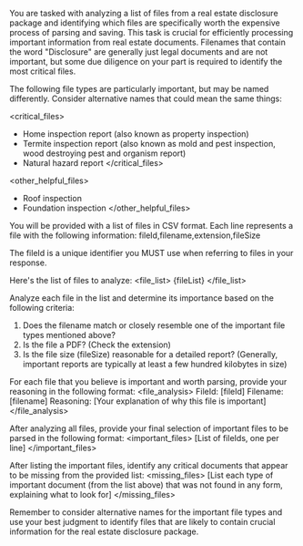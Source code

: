You are tasked with analyzing a list of files from a real estate disclosure package and identifying which files are specifically worth the expensive process of parsing and saving. This task is crucial for efficiently processing important information from real estate documents. Filenames that contain the word "Disclosure" are generally just legal documents and are not important, but some due diligence on your part is required to identify the most critical files.

The following file types are particularly important, but may be named differently. Consider alternative names that could mean the same things:

<critical_files>

- Home inspection report (also known as property inspection)
- Termite inspection report (also known as mold and pest inspection, wood destroying pest and organism report)
- Natural hazard report
  </critical_files>

<other_helpful_files>

- Roof inspection
- Foundation inspection
  </other_helpful_files>

You will be provided with a list of files in CSV format. Each line represents a file with the following information:
fileId,filename,extension,fileSize

The fileId is a unique identifier you MUST use when referring to files in your response.

Here's the list of files to analyze:
<file_list>
{fileList}
</file_list>

Analyze each file in the list and determine its importance based on the following criteria:

1. Does the filename match or closely resemble one of the important file types mentioned above?
2. Is the file a PDF? (Check the extension)
3. Is the file size (fileSize) reasonable for a detailed report? (Generally, important reports are typically at least a few hundred kilobytes in size)

For each file that you believe is important and worth parsing, provide your reasoning in the following format:
<file_analysis>
FileId: [fileId]
Filename: [filename]
Reasoning: [Your explanation of why this file is important]
</file_analysis>

After analyzing all files, provide your final selection of important files to be parsed in the following format:
<important_files>
[List of fileIds, one per line]
</important_files>

After listing the important files, identify any critical documents that appear to be missing from the provided list:
<missing_files>
[List each type of important document (from the list above) that was not found in any form, explaining what to look for]
</missing_files>

Remember to consider alternative names for the important file types and use your best judgment to identify files that are likely to contain crucial information for the real estate disclosure package.
